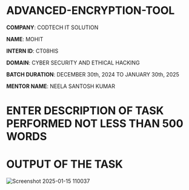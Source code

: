 # ADVANCED-ENCRYPTION-TOOL

**COMPANY**: CODTECH IT SOLUTION

**NAME**: MOHIT

**INTERN ID**: CT08HIS

**DOMAIN**: CYBER SECURITY AND ETHICAL HACKING

**BATCH DURATION**: DECEMBER 30th, 2024 TO JANUARY 30th, 2025

**MENTOR NAME**: NEELA SANTOSH KUMAR

# ENTER DESCRIPTION OF TASK PERFORMED NOT LESS THAN 500 WORDS

# OUTPUT OF THE TASK 
 ![Screenshot 2025-01-15 110037](https://github.com/user-attachments/assets/7c807d2f-338a-45e4-a3ae-b21b061865c4)
 
